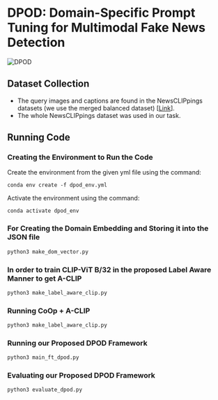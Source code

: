 # DPOD: Domain-Specific Prompt Tuning for Multimodal Fake News Detection
![DPOD](https://github.com/anonymouspeacock/DPOD/assets/151718362/5ed1a0d2-6d0c-45fc-abe9-386a6f6f03f2)


## Dataset Collection
- The query images and captions are found in the NewsCLIPpings datasets (we use the merged balanced dataset) [[Link](https://github.com/g-luo/news_clippings)].
- The whole NewsCLIPpings dataset was used in our task.
## Running Code
### Creating the Environment to Run the Code
Create the environment from the given yml file using the command:
```
conda env create -f dpod_env.yml
```
Activate the environment using the command:
```
conda activate dpod_env
```


### For Creating the Domain Embedding and Storing it into the JSON file
```python
python3 make_dom_vector.py
```
### In order to train CLIP-ViT B/32 in the proposed Label Aware Manner to get A-CLIP
```python
python3 make_label_aware_clip.py
```
### Running CoOp + A-CLIP
```python
python3 make_label_aware_clip.py
```
### Running our Proposed DPOD Framework
```python
python3 main_ft_dpod.py
```
### Evaluating our Proposed DPOD Framework
```python
python3 evaluate_dpod.py
```





